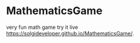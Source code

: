 # MathematicsGame
very fun math game 
try it live
https://solgideveloper.github.io/MathematicsGame/.
